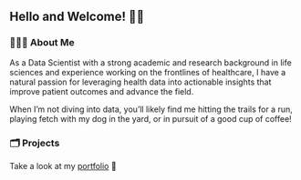 ## Hello and Welcome! 👋🏼

### 👨🏻‍💻 About Me
As a Data Scientist with a strong academic and research background in life sciences and experience working on the frontlines of healthcare, I have a natural passion for leveraging health data into actionable insights that improve patient outcomes and advance the field. 


When I’m not diving into data, you’ll likely find me hitting the trails for a run, playing fetch with my dog in the yard, or in pursuit of a good cup of coffee!  

### 🗂️ Projects

Take a look at my [portfolio](https://seugley.github.io/portfolio/) 👀

